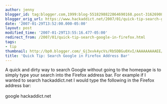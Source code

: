 ```yaml
---
author: jenny
blogger_id: tag:blogger.com,1999:blog-5518298822864690168.post-3162690852442423075
blogger_orig_url: https://www.hackaddict.net/2007/01/quick-tip-search-google-in-firefox.html
date: '2007-01-29T13:52:00.000-05:00'
layout: post
modified_time: '2007-01-29T13:55:16.477-05:00'
redirect_from: /2007/01/quick-tip-search-google-in-firefox.html
tags:
- tip
thumbnail: http://bp0.blogger.com/_Gj3xvk4ycVs/Rb5DBGu0XvI/AAAAAAAAAEE/Xu5iUg7_w6U/s72-c/ishot-2.jpg
title: 'Quick Tip: Search Google in Firefox Address Bar'
---
```


A quick and dirty way to search Google without going to the homepage is to simply type your search into the Firefox address bar.  For example if I wanted to search hackaddict.net I would type the following in the Firefox address bar:<br /><br />google hackaddict.net<br /><br /><a onblur="try {parent.deselectBloggerImageGracefully();} catch(e) {}" href="http://bp0.blogger.com/_Gj3xvk4ycVs/Rb5DBGu0XvI/AAAAAAAAAEE/Xu5iUg7_w6U/s1600-h/ishot-2.jpg"><img style="margin: 0px auto 10px; display: block; text-align: center; cursor: pointer;" src="http://bp0.blogger.com/_Gj3xvk4ycVs/Rb5DBGu0XvI/AAAAAAAAAEE/Xu5iUg7_w6U/s400/ishot-2.jpg" alt="" id="BLOGGER_PHOTO_ID_5025527920457965298" border="0" /></a>